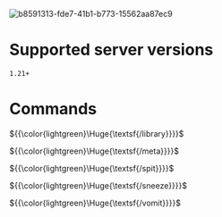 ![b8591313-fde7-41b1-b773-15562aa87ec9](https://github.com/user-attachments/assets/32bf9ca3-45bf-4e55-b08f-ae42a9ec7b34)

# Supported server versions
`1.21+`

# Commands
${{\color{lightgreen}\Huge{\textsf{/library\}}}}\$

${{\color{lightgreen}\Huge{\textsf{/meta\}}}}\$

${{\color{lightgreen}\Huge{\textsf{/spit\}}}}\$

${{\color{lightgreen}\Huge{\textsf{/sneeze\}}}}\$

${{\color{lightgreen}\Huge{\textsf{/vomit\}}}}\$


